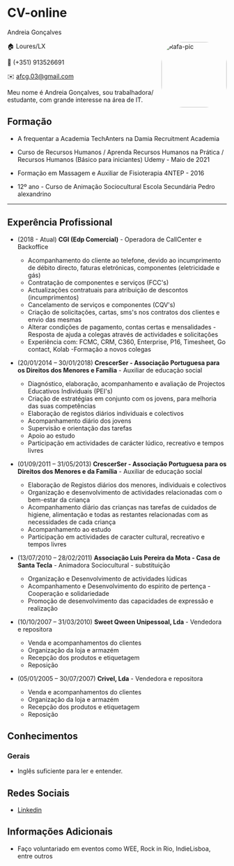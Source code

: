 # CV-online
Andreia Gonçalves


<img align="right" alt="Rafa-pic" height="150" style="border-radius:50px;" src="https://media.discordapp.net/attachments/931309510956560418/931309644129910824/IMG-20220113-WA0000.jpg">
</div>

:house:    Loures/LX <pt>
  
:iphone:   (+351) 913526691 <pt>
  
:envelope:  afcg.03@gmail.com

Meu nome é Andreia Gonçalves, sou trabalhadora/ estudante, com grande interesse na área de IT.

## Formação
  - A frequentar a Academia TechAnters na Damia Recruitment Academia

  - Curso de Recursos Humanos / Aprenda Recursos Humanos na Prática / Recursos Humanos (Básico para iniciantes)
       Udemy - Maio de 2021

  - Formação em Massagem e Auxiliar de Fisioterapia
         4NTEP - 2016
  
  - 12º ano - Curso de Animação Sociocultural
     Escola Secundária Pedro alexandrino

---

## Experência Profissional
* (2018 -  Atual) <pt>
**CGI (Edp Comercial)** -
  Operadora de CallCenter e Backoffice
  - Acompanhamento do cliente ao telefone, devido ao incumprimento de débito directo, faturas eletrónicas, componentes (eletricidade e gás) 
  - Contratação de componentes e serviços (FCC's) 
  - Actualizações contratuais para atribuição de descontos (incumprimentos) 
  - Cancelamento de serviços e componentes (CQV's) 
  - Criação de solicitações, cartas, sms's nos contratos dos clientes e envio das mesmas 
  - Alterar condições de pagamento, contas certas e mensalidades - Resposta de ajuda a colegas através de actividades e solicitações 
  - Experiência com: FCMC, CRM, C360, Enterprise, P16, Timesheet, Go contact, Kolab 
  -Formação a novos colegas 


* (20/01/2014 – 30/01/2018) <pt>
**CrescerSer - Associação Portuguesa para os Direitos dos Menores e Família** -
  Auxiliar de educação social  
  -  Diagnóstico, elaboração, acompanhamento e avaliação de Projectos Educativos Individuais (PEI's) 
  - Criação de estratégias em conjunto com os jovens, para melhoria das suas competências 
  - Elaboração de registos diários individuais e colectivos 
  - Acompanhamento diário dos jovens 
  - Supervisão e orientação das tarefas 
  - Apoio ao estudo 
  - Participação em actividades de carácter lúdico, recreativo e tempos livres 


* (01/09/2011 – 31/05/2013) <pt>
**CrescerSer - Associação Portuguesa para os Direitos dos Menores e da Família** -
  Auxiliar de educação social  
  - Elaboração de Registos diários dos menores, individuais e colectivos 
  - Organização e desenvolvimento de actividades relacionadas com o bem-estar da criança 
  - Acompanhamento diário das crianças nas tarefas de cuidados de higiene, alimentação e todas as restantes relacionadas com as necessidades de cada criança 
  - Acompanhamento ao estudo 
  - Participação em actividades de caracter cultural, recreativo e tempos livres 

* (13/07/2010 – 28/02/2011) <pt>
**Associação Luis Pereira da Mota - Casa de Santa Tecla** -
  Animadora Sociocultural - substituição
  - Organização e Desenvolvimento de actividades lúdicas 
  - Acompanhamento e Desenvolvimento do espirito de pertença - Cooperação e solidariedade 
  - Promoção de desenvolvimento das capacidades de expressão e realização 

  
* (10/10/2007 – 31/03/2010) <pt>
**Sweet Qween Unipessoal, Lda** -
  Vendedora e repositora    
  -  Venda e acompanhamentos do clientes 
  - Organização da loja e armazém 
  - Recepção dos produtos e etiquetagem 
  - Reposição 

* (05/01/2005 – 30/07/2007) <pt>
**Crivel, Lda** -
  Vendedora e repositora    
  - Venda e acompanhamentos do clientes 
  - Organização da loja e armazém 
  - Recepção dos produtos e etiquetagem 
  - Reposição   
  

## Conhecimentos

### Gerais
* Inglês suficiente para ler e entender.


## Redes Sociais
*  [Linkedin](https://www.linkedin.com/in/andreiafgoncalves/)

## Informações Adicionais
* Faço voluntariado em eventos como WEE, Rock in Rio, IndieLisboa, entre outros

<pt><pt>
